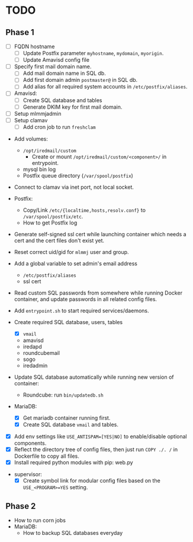 # TODO

## Phase 1

- [ ] FQDN hostname
    - [ ] Update Postfix parameter `myhostname`, `mydomain`, `myorigin`.
    - [ ] Update Amavisd config file
- [ ] Specify first mail domain name.
    - [ ] Add mail domain name in SQL db.
    - [ ] Add first domain admin `postmaster@` in SQL db.
    - [ ] Add alias for all required system accounts in `/etc/postfix/aliases`.
- [ ] Amavisd:
    - [ ] Create SQL database and tables
    - [ ] Generate DKIM key for first mail domain.
- [ ] Setup mlmmjadmin
- [ ] Setup clamav
    - [ ] Add cron job to run `freshclam`

- Add volumes:
    - `/opt/iredmail/custom`
        - Create or mount `/opt/iredmail/custom/<component>/` in entrypoint.
    - mysql bin log
    - Postfix queue directory (`/var/spool/postfix`)
- Connect to clamav via inet port, not local socket.
- Postfix:
    - Copy/Link `/etc/{localtime,hosts,resolv.conf}` to `/var/spool/postfix/etc`.
    - How to get Postfix log
- Generate self-signed ssl cert while launching container which needs a cert
  and the cert files don't exist yet.
- Reset correct uid/gid for `mlmmj` user and group.
- Add a global variable to set admin's email address
    - `/etc/postfix/aliases`
    - ssl cert
- Read custom SQL passwords from somewhere while running Docker container, and
  update passwords in all related config files.
- Add `entrypoint.sh` to start required services/daemons.

- Create required SQL database, users, tables
    - [x] `vmail`
    - amavisd
    - iredapd
    - roundcubemail
    - sogo
    - iredadmin

- Update SQL database automatically while running new version of container:
    - Roundcube: run `bin/updatedb.sh`

- MariaDB:
    - [x] Get mariadb container running first.
    - [x] Create SQL database `vmail` and tables.
- [x] Add env settings like `USE_ANTISPAM=[YES|NO]` to enable/disable optional components.
- [x] Reflect the directory tree of config files, then just run `COPY ./. /` in Dockerfile to copy all files.
- [x] Install required python modules with pip: web.py
- supervisor:
    - [x] Create symbol link for modular config files based on the `USE_<PROGRAM>=YES` setting.

## Phase 2

- How to run corn jobs
- MariaDB:
    - How to backup SQL databases everyday

